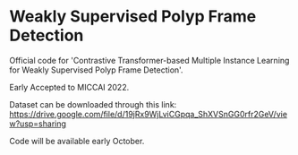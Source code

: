 # Weakly Supervised Polyp Frame Detection

Official code for 'Contrastive Transformer-based Multiple Instance Learning for Weakly Supervised Polyp Frame Detection'. 

Early Accepted to MICCAI 2022. 


Dataset can be downloaded through this link:
https://drive.google.com/file/d/19jRx9WjLviCGpqa_ShXVSnGG0rfr2GeV/view?usp=sharing


Code will be available early October. 
